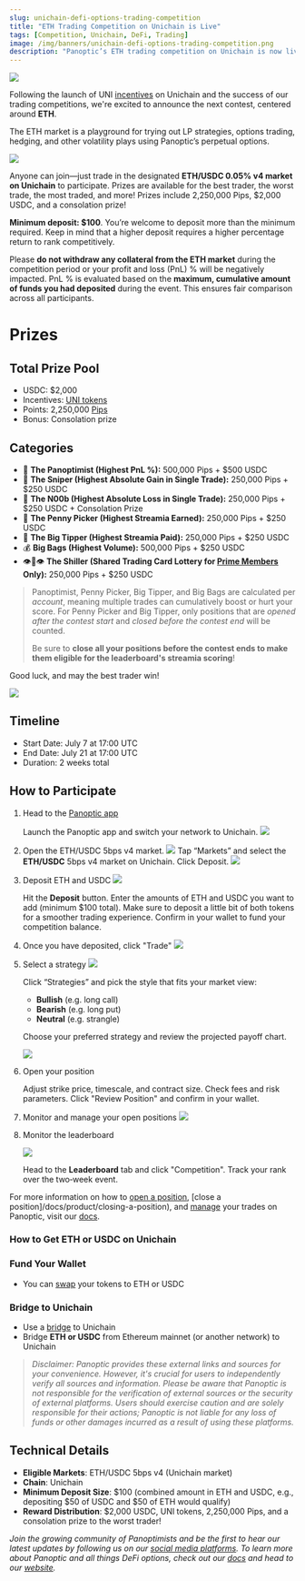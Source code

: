 ```yaml
---
slug: unichain-defi-options-trading-competition
title: "ETH Trading Competition on Unichain is Live"
tags: [Competition, Unichain, DeFi, Trading]
image: /img/banners/unichain-defi-options-trading-competition.png
description: "Panoptic’s ETH trading competition on Unichain is now live, offering $2,000 in USDC, UNI incentives, 2.25M Pips, and multiple prize categories for LPs and traders."
---
```


![](./unichain-defi-options-trading-competition.png)

Following the launch of UNI [incentives](/blog/uni-token-incentives-on-panoptic) on Unichain and the success of our trading competitions, we're excited to announce the next contest, centered around **ETH**.

The ETH market is a playground for trying out LP strategies, options trading, hedging, and other volatility plays using Panoptic’s perpetual options.

![](./01.png)

Anyone can join—just trade in the designated **ETH/USDC 0.05% v4 market on Unichain** to participate. Prizes are available for the best trader, the worst trade, the most traded, and more! Prizes include 2,250,000 Pips, $2,000 USDC, and a consolation prize!

**Minimum deposit: $100**.
You’re welcome to deposit more than the minimum required. Keep in mind that a higher deposit requires a higher percentage return to rank competitively.

Please **do not withdraw any collateral from the ETH market** during the competition period or your profit and loss (PnL) % will be negatively impacted. PnL % is evaluated based on the **maximum, cumulative amount of funds you had deposited** during the event. This ensures fair comparison across all participants.

# Prizes

## Total Prize Pool

-   USDC: $2,000
-   Incentives:  [UNI tokens](/blog/uni-token-incentives-on-panoptic)
-   Points: 2,250,000 [Pips](http://pips.panoptic.xyz)
-   Bonus: Consolation prize 
    

## Categories

-   💜 **The Panoptimist (Highest PnL %):** 500,000 Pips + $500 USDC
-   🎯 **The Sniper (Highest Absolute Gain in Single Trade):** 250,000 Pips + $250 USDC
-   💩 **The N00b  (Highest Absolute Loss in Single Trade):** 250,000 Pips + $250 USDC + Consolation Prize
-   🚂 **The Penny Picker (Highest Streamia Earned):** 250,000 Pips + $250 USDC
-   🤑 **The Big Tipper (Highest Streamia Paid):** 250,000 Pips + $250 USDC
-   💰 **Big Bags (Highest Volume):** 500,000 Pips + $250 USDC
-   👁️👄👁️ **The Shiller (Shared Trading Card Lottery for [Prime Members](/blog/panoptic-prime-loyalty-program) Only):** 250,000 Pips + $250 USDC  

> Panoptimist, Penny Picker, Big Tipper, and Big Bags are calculated per _account_, meaning multiple trades can cumulatively boost or hurt your score. For Penny Picker and Big Tipper, only positions that are _opened after the contest start_ and _closed before the contest end_ will be counted.
> 
> Be sure to **close all your positions before the contest ends to make them eligible for the leaderboard's streamia scoring**!

Good luck, and may the best trader win!

![](./02.png)

## Timeline

- Start Date: July 7 at 17:00 UTC
- End Date: July 21 at 17:00 UTC
- Duration: 2 weeks total

## How to Participate

1. Head to the [Panoptic app](https://app.panoptic.xyz/)

    Launch the Panoptic app and switch your network to Unichain.
    ![](./03.png)

2. Open the ETH/USDC 5bps v4 market.
    ![](./04.png)
    Tap “Markets” and select the **ETH/USDC** 5bps v4 market on Unichain.
    Click Deposit.
    ![](./05.png)

3. Deposit ETH and USDC
    ![](./06.png)

    Hit the **Deposit** button. Enter the amounts of ETH and USDC you want to add (minimum $100 total). Make sure to deposit a little bit of both tokens for a smoother trading experience. Confirm in your wallet to fund your competition balance.

4. Once you have deposited, click "Trade"
    ![](./07.png)

5. Select a strategy
    ![](./08.png)

    Click “Strategies” and pick the style that fits your market view:
    -   **Bullish** (e.g. long call)
    -   **Bearish** (e.g. long put)
    -   **Neutral** (e.g. strangle)

    Choose your preferred strategy and review the projected payoff chart.

    ![](./09.gif)

6. Open your position

    Adjust strike price, timescale, and contract size. Check fees and risk parameters. Click "Review Position" and confirm in your wallet.

7. Monitor and manage your open positions 
    ![](./10.png)

8. Monitor the leaderboard

    ![](./11.png)

    Head to the **Leaderboard** tab and click "Competition". Track your rank over the two‑week event.

For more information on how to [open a position](/docs/product/opening-a-position), [close a position]/docs/product/closing-a-position), and [manage](/docs/product/position-management) your trades on Panoptic, visit our [docs](/docs/intro).

### How to Get ETH or USDC on Unichain

### Fund Your Wallet

-   You can [swap](https://app.uniswap.org/swap) your tokens to ETH or USDC
    

### Bridge to Unichain

-   Use a [bridge](https://www.unichain.org/bridge) to Unichain
-   Bridge **ETH or USDC** from Ethereum mainnet (or another network) to Unichain

> *Disclaimer: Panoptic provides these external links and sources for your convenience. However, it's crucial for users to independently verify all sources and information. Please be aware that Panoptic is not responsible for the verification of external sources or the security of external platforms. Users should exercise caution and are solely responsible for their actions; Panoptic is not liable for any loss of funds or other damages incurred as a result of using these platforms.*

## Technical Details

- **Eligible Markets**: ETH/USDC 5bps v4 (Unichain market)
- **Chain**: Unichain
- **Minimum Deposit Size**: $100 (combined amount in ETH and USDC, e.g., depositing $50 of USDC and $50 of ETH would qualify)
- **Reward Distribution**: $2,000 USDC, UNI tokens, 2,250,000 Pips, and a consolation prize to the worst trader!

  
*Join the growing community of Panoptimists and be the first to hear our latest updates by following us on our [social media platforms](https://links.panoptic.xyz/all). To learn more about Panoptic and all things DeFi options, check out our [docs](/docs/intro) and head to our [website](https://panoptic.xyz/).*
